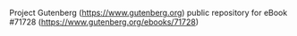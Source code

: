 Project Gutenberg (https://www.gutenberg.org) public repository
for eBook #71728 (https://www.gutenberg.org/ebooks/71728)
